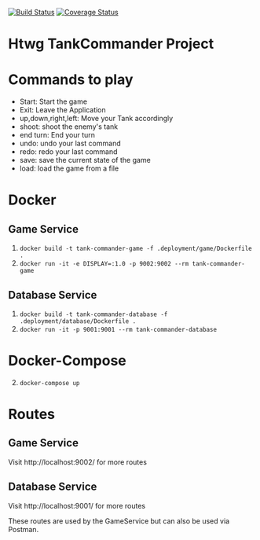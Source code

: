 [![Build Status](https://travis-ci.org/segidev/TankCommander2.0.svg?branch=master)](https://travis-ci.org/segidev/TankCommander2.0)
[![Coverage Status](https://coveralls.io/repos/github/segidev/TankCommander2.0/badge.svg)](https://coveralls.io/github/segidev/TankCommander2.0)

# Htwg TankCommander Project 

# Commands to play
* Start: Start the game
* Exit: Leave the Application
* up,down,right,left: Move your Tank accordingly
* shoot: shoot the enemy's tank
* end turn: End your turn
* undo: undo your last command
* redo: redo your last command
* save: save the current state of the game
* load: load the game from a file

# Docker

## Game Service
1. `docker build -t tank-commander-game -f .deployment/game/Dockerfile .`
2. `docker run -it -e DISPLAY=:1.0 -p 9002:9002 --rm tank-commander-game`

## Database Service
1. `docker build -t tank-commander-database -f .deployment/database/Dockerfile .`
2. `docker run -it -p 9001:9001 --rm tank-commander-database`

# Docker-Compose
2. `docker-compose up`

# Routes

## Game Service
Visit http://localhost:9002/ for more routes

## Database Service
Visit http://localhost:9001/ for more routes

These routes are used by the GameService but can also be used via Postman.
